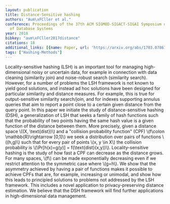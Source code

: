 ```yaml
---
layout: publication
title: Distance-Sensitive hashing
authors: "Aum\xFCller et al."
conference: Proceedings of the 37th ACM SIGMOD-SIGACT-SIGAI Symposium on Principles
  of Database Systems
year: 2018
bibkey: "aum\xFCller2017distance"
citations: 18
additional_links: [{name: Paper, url: 'https://arxiv.org/abs/1703.07867'}]
tags: ["Hashing-Methods"]
---
```

Locality-sensitive hashing (LSH) is an important tool for managing
high-dimensional noisy or uncertain data, for example in connection with data
cleaning (similarity join) and noise-robust search (similarity search).
However, for a number of problems the LSH framework is not known to yield good
solutions, and instead ad hoc solutions have been designed for particular
similarity and distance measures. For example, this is true for
output-sensitive similarity search/join, and for indexes supporting annulus
queries that aim to report a point close to a certain given distance from the
query point.
  In this paper we initiate the study of distance-sensitive hashing (DSH), a
generalization of LSH that seeks a family of hash functions such that the
probability of two points having the same hash value is a given function of the
distance between them. More precisely, given a distance space \\((X,
\text\{dist\})\\) and a "collision probability function" (CPF) \\(f\colon
\mathbb\{R\}\rightarrow [0,1]\\) we seek a distribution over pairs of functions
\\((h,g)\\) such that for every pair of points \\(x, y \in X\\) the collision
probability is \\(\Pr[h(x)=g(y)] = f(\text\{dist\}(x,y))\\). Locality-sensitive
hashing is the study of how fast a CPF can decrease as the distance grows. For
many spaces, \\(f\\) can be made exponentially decreasing even if we restrict
attention to the symmetric case where \\(g=h\\). We show that the asymmetry
achieved by having a pair of functions makes it possible to achieve CPFs that
are, for example, increasing or unimodal, and show how this leads to principled
solutions to problems not addressed by the LSH framework. This includes a novel
application to privacy-preserving distance estimation. We believe that the DSH
framework will find further applications in high-dimensional data management.